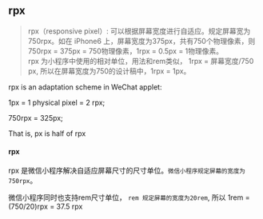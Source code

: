 ## rpx

> rpx（responsive pixel）: 可以根据屏幕宽度进行自适应。规定屏幕宽为750rpx。如在 iPhone6 上，屏幕宽度为375px，共有750个物理像素，则750rpx = 375px = 750物理像素，1rpx = 0.5px = 1物理像素。  
> rpx 为小程序中使用的相对单位，用法和rem类似， 1rpx = 屏幕宽度/750 px, 所以在屏幕宽度为750的设计稿中，1rpx = 1px。


 rpx is an adaptation scheme in WeChat applet:

 1px = 1 physical pixel = 2 rpx;

 750rpx = 325px;

 That is, px is half of rpx
#### rpx

rpx 是微信小程序解决自适应屏幕尺寸的尺寸单位。`微信小程序规定屏幕的宽度为750rpx`。



微信小程序同时也支持rem尺寸单位， `rem 规定屏幕的宽度为20rem`, 所以 1rem = (750/20)rpx = 37.5 rpx

  
